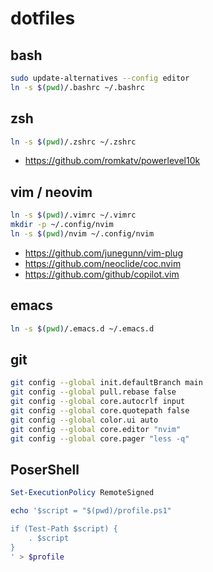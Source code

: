 # dotfiles

## bash

```bash
sudo update-alternatives --config editor
ln -s $(pwd)/.bashrc ~/.bashrc
```

## zsh

```zsh
ln -s $(pwd)/.zshrc ~/.zshrc
```

- https://github.com/romkatv/powerlevel10k

## vim / neovim

```bash
ln -s $(pwd)/.vimrc ~/.vimrc
mkdir -p ~/.config/nvim
ln -s $(pwd)/nvim ~/.config/nvim
```

- https://github.com/junegunn/vim-plug
- https://github.com/neoclide/coc.nvim
- https://github.com/github/copilot.vim

## emacs

```bash
ln -s $(pwd)/.emacs.d ~/.emacs.d
```

## git

```bash
git config --global init.defaultBranch main
git config --global pull.rebase false
git config --global core.autocrlf input
git config --global core.quotepath false
git config --global color.ui auto
git config --global core.editor "nvim"
git config --global core.pager "less -q"
```

## PoserShell

```ps1
Set-ExecutionPolicy RemoteSigned

echo '$script = "$(pwd)/profile.ps1"

if (Test-Path $script) {
    . $script
}
' > $profile
```
